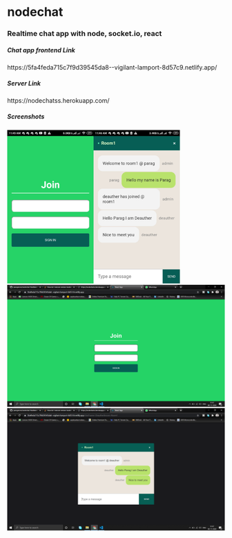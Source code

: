 # nodechat

### Realtime chat app with node, socket.io, react



##### Chat app frontend Link 
<p>https://5fa4feda715c7f9d39545da8--vigilant-lamport-8d57c9.netlify.app/</p>


##### Server Link
<p>https://nodechatss.herokuapp.com/</p>


##### Screenshots

<img src="./screenshots/joinm.jpeg" width="200" ><img src="./screenshots/chatm.jpeg" width="200">
<img src="./screenshots/joinp.png" width="600"><img src="./screenshots/chatp.png" width="600">




